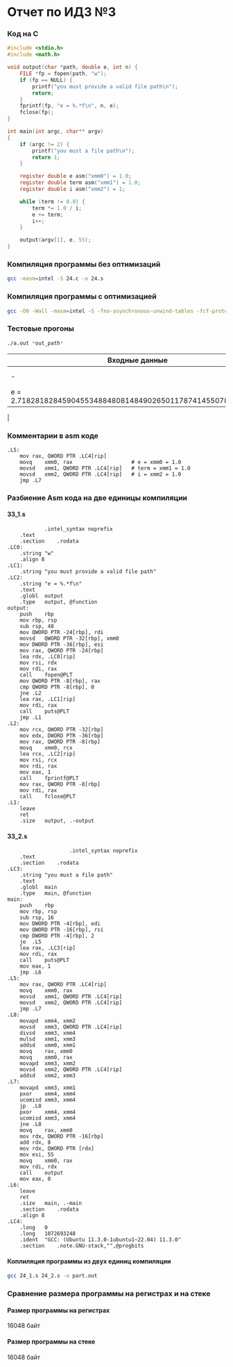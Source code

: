 # Отчет по ИДЗ №3

### Код на C
```c
#include <stdio.h>
#include <math.h>

void output(char *path, double e, int n) {
    FILE *fp = fopen(path, "w");
    if (fp == NULL) {
        printf("you must provide a valid file path\n");
        return;
    }
    fprintf(fp, "e = %.*f\n", n, e);
    fclose(fp);
}

int main(int argc, char** argv)
{
    if (argc != 2) {
        printf("you must a file path\n");
        return 1;
    }

    register double e asm("xmm0") = 1.0;
    register double term asm("xmm1") = 1.0;
    register double i asm("xmm2") = 1;

    while (term != 0.0) {
        term *= 1.0 / i;
        e += term;
        i++;
    }

    output(argv[1], e, 55);
}
```

### Компиляция программы без оптимизаций
```sh
gcc -masm=intel -S 24.c -o 24.s
```

### Компиляция программы с оптимизацией
```sh
gcc -O0 -Wall -masm=intel -S -fno-asynchronous-unwind-tables -fcf-protection=none 24.c -o 24c.s
```

### Тестовые прогоны
```sh
./a.out *out_path*
```

| Входные данные  | 24.s            | 24c.s           |
|-----------------|:---------------:|:---------------:|
| - | e = 2.7182818284590455348848081484902650117874145507812500000
 | e = 2.7182818284590455348848081484902650117874145507812500000
 |

### Комментарии в asm коде
```assembly
.L5:
	mov	rax, QWORD PTR .LC4[rip]
	movq	xmm0, rax					# e = xmm0 = 1.0
	movsd	xmm1, QWORD PTR .LC4[rip]	# term = xmm1 = 1.0
	movsd	xmm2, QWORD PTR .LC4[rip]	# i = xmm2 = 1.0
	jmp	.L7
```

### Разбиение Asm кода на две единицы компиляции
#### 33_1.s
```assembly
			.intel_syntax noprefix
	.text
	.section	.rodata
.LC0:
	.string	"w"
	.align 8
.LC1:
	.string	"you must provide a valid file path"
.LC2:
	.string	"e = %.*f\n"
	.text
	.globl	output
	.type	output, @function
output:
	push	rbp
	mov	rbp, rsp
	sub	rsp, 48
	mov	QWORD PTR -24[rbp], rdi
	movsd	QWORD PTR -32[rbp], xmm0
	mov	DWORD PTR -36[rbp], esi
	mov	rax, QWORD PTR -24[rbp]
	lea	rdx, .LC0[rip]
	mov	rsi, rdx
	mov	rdi, rax
	call	fopen@PLT
	mov	QWORD PTR -8[rbp], rax
	cmp	QWORD PTR -8[rbp], 0
	jne	.L2
	lea	rax, .LC1[rip]
	mov	rdi, rax
	call	puts@PLT
	jmp	.L1
.L2:
	mov	rcx, QWORD PTR -32[rbp]
	mov	edx, DWORD PTR -36[rbp]
	mov	rax, QWORD PTR -8[rbp]
	movq	xmm0, rcx
	lea	rcx, .LC2[rip]
	mov	rsi, rcx
	mov	rdi, rax
	mov	eax, 1
	call	fprintf@PLT
	mov	rax, QWORD PTR -8[rbp]
	mov	rdi, rax
	call	fclose@PLT
.L1:
	leave
	ret
	.size	output, .-output

```

#### 33_2.s
```assembly
	                .intel_syntax noprefix
	.text
    .section	.rodata
.LC3:
	.string	"you must a file path"
	.text
	.globl	main
	.type	main, @function
main:
	push	rbp
	mov	rbp, rsp
	sub	rsp, 16
	mov	DWORD PTR -4[rbp], edi
	mov	QWORD PTR -16[rbp], rsi
	cmp	DWORD PTR -4[rbp], 2
	je	.L5
	lea	rax, .LC3[rip]
	mov	rdi, rax
	call	puts@PLT
	mov	eax, 1
	jmp	.L6
.L5:
	mov	rax, QWORD PTR .LC4[rip]
	movq	xmm0, rax
	movsd	xmm1, QWORD PTR .LC4[rip]
	movsd	xmm2, QWORD PTR .LC4[rip]
	jmp	.L7
.L8:
	movapd	xmm4, xmm2
	movsd	xmm3, QWORD PTR .LC4[rip]
	divsd	xmm3, xmm4
	mulsd	xmm1, xmm3
	addsd	xmm0, xmm1
	movq	rax, xmm0
	movq	xmm0, rax
	movapd	xmm3, xmm2
	movsd	xmm2, QWORD PTR .LC4[rip]
	addsd	xmm2, xmm3
.L7:
	movapd	xmm3, xmm1
	pxor	xmm4, xmm4
	ucomisd	xmm3, xmm4
	jp	.L8
	pxor	xmm4, xmm4
	ucomisd	xmm3, xmm4
	jne	.L8
	movq	rax, xmm0
	mov	rdx, QWORD PTR -16[rbp]
	add	rdx, 8
	mov	rdx, QWORD PTR [rdx]
	mov	esi, 55
	movq	xmm0, rax
	mov	rdi, rdx
	call	output
	mov	eax, 0
.L6:
	leave
	ret
	.size	main, .-main
	.section	.rodata
	.align 8
.LC4:
	.long	0
	.long	1072693248
	.ident	"GCC: (Ubuntu 11.3.0-1ubuntu1~22.04) 11.3.0"
	.section	.note.GNU-stack,"",@progbits

```

#### Коплиляция программы из двух единиц компиляции
```bash
gcc 24_1.s 24_2.s -o part.out
```

### Сравнение размера программы на регистрах и на стеке

#### Размер программы на регистрах
16048 байт
#### Размер программы на стеке
16048 байт